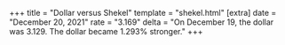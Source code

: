 +++
title = "Dollar versus Shekel"
template = "shekel.html"
[extra]
date = "December 20, 2021"
rate = "3.169"
delta = "On December 19, the dollar was 3.129. The dollar became 1.293% stronger."
+++
